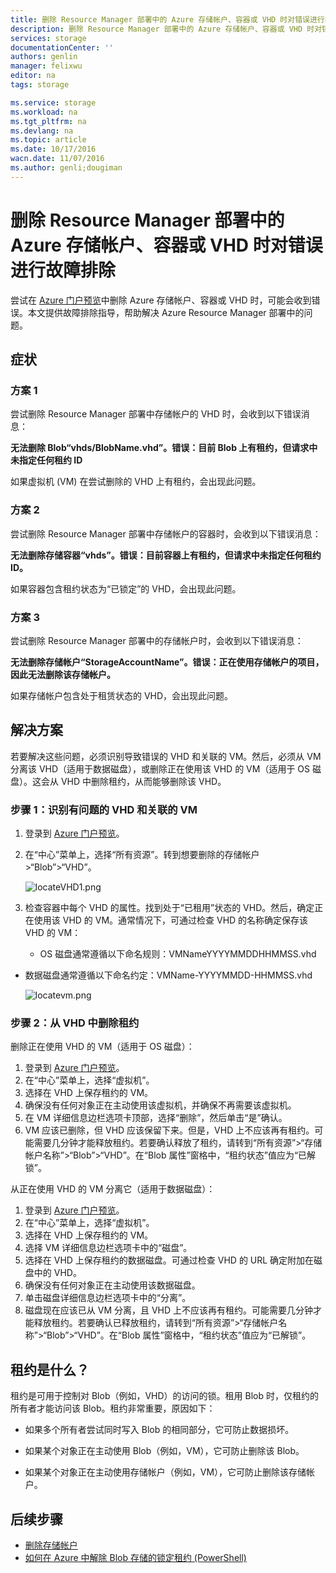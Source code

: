 ```yaml
---
title: 删除 Resource Manager 部署中的 Azure 存储帐户、容器或 VHD 时对错误进行故障排除 | Azure
description: 删除 Resource Manager 部署中的 Azure 存储帐户、容器或 VHD 时对错误进行故障排除
services: storage
documentationCenter: ''
authors: genlin
manager: felixwu
editor: na
tags: storage

ms.service: storage
ms.workload: na
ms.tgt_pltfrm: na
ms.devlang: na
ms.topic: article
ms.date: 10/17/2016
wacn.date: 11/07/2016
ms.author: genli;dougiman
---
```


# 删除 Resource Manager 部署中的 Azure 存储帐户、容器或 VHD 时对错误进行故障排除

尝试在 [Azure 门户预览](https://portal.azure.cn)中删除 Azure 存储帐户、容器或 VHD 时，可能会收到错误。本文提供故障排除指导，帮助解决 Azure Resource Manager 部署中的问题。

## 症状

### 方案 1

尝试删除 Resource Manager 部署中存储帐户的 VHD 时，会收到以下错误消息：

**无法删除 Blob“vhds/BlobName.vhd”。错误：目前 Blob 上有租约，但请求中未指定任何租约 ID**

如果虚拟机 (VM) 在尝试删除的 VHD 上有租约，会出现此问题。

### 方案 2

尝试删除 Resource Manager 部署中存储帐户的容器时，会收到以下错误消息：

**无法删除存储容器“vhds”。错误：目前容器上有租约，但请求中未指定任何租约 ID。**

如果容器包含租约状态为“已锁定”的 VHD，会出现此问题。

### 方案 3

尝试删除 Resource Manager 部署中的存储帐户时，会收到以下错误消息：

**无法删除存储帐户“StorageAccountName”。错误：正在使用存储帐户的项目，因此无法删除该存储帐户。**

如果存储帐户包含处于租赁状态的 VHD，会出现此问题。

## 解决方案

若要解决这些问题，必须识别导致错误的 VHD 和关联的 VM。然后，必须从 VM 分离该 VHD（适用于数据磁盘），或删除正在使用该 VHD 的 VM（适用于 OS 磁盘）。这会从 VHD 中删除租约，从而能够删除该 VHD。

### 步骤 1：识别有问题的 VHD 和关联的 VM

1. 登录到 [Azure 门户预览](https://portal.azure.cn)。
2. 在“中心”菜单上，选择“所有资源”。转到想要删除的存储帐户 >“Blob”>“VHD”。

    ![locateVHD1.png](./media/storage-resource-manager-cannot-delete-storage-account-container-vhd/opencontainer.png)  

3. 检查容器中每个 VHD 的属性。找到处于“已租用”状态的 VHD。然后，确定正在使用该 VHD 的 VM。通常情况下，可通过检查 VHD 的名称确定保存该 VHD 的 VM：

    - OS 磁盘通常遵循以下命名规则：VMNameYYYYMMDDHHMMSS.vhd

  - 数据磁盘通常遵循以下命名约定：VMName-YYYYMMDD-HHMMSS.vhd

    ![locatevm.png](./media/storage-resource-manager-cannot-delete-storage-account-container-vhd/locatevm.png)  

### 步骤 2：从 VHD 中删除租约

删除正在使用 VHD 的 VM（适用于 OS 磁盘）：

1. 登录到 [Azure 门户预览](https://portal.azure.cn)。
2. 在“中心”菜单上，选择“虚拟机”。
3. 选择在 VHD 上保存租约的 VM。
4. 确保没有任何对象正在主动使用该虚拟机，并确保不再需要该虚拟机。
5. 在 VM 详细信息边栏选项卡顶部，选择“删除”，然后单击“是”确认。
6. VM 应该已删除，但 VHD 应该保留下来。但是，VHD 上不应该再有租约。可能需要几分钟才能释放租约。若要确认释放了租约，请转到“所有资源”>“存储帐户名称”>“Blob”>“VHD”。在“Blob 属性”窗格中，“租约状态”值应为“已解锁”。

从正在使用 VHD 的 VM 分离它（适用于数据磁盘）：

1. 登录到 [Azure 门户预览](https://portal.azure.cn)。
2. 在“中心”菜单上，选择“虚拟机”。
3. 选择在 VHD 上保存租约的 VM。
4. 选择 VM 详细信息边栏选项卡中的“磁盘”。
5. 选择在 VHD 上保存租约的数据磁盘。可通过检查 VHD 的 URL 确定附加在磁盘中的 VHD。
6. 确保没有任何对象正在主动使用该数据磁盘。
7. 单击磁盘详细信息边栏选项卡中的“分离”。
8. 磁盘现在应该已从 VM 分离，且 VHD 上不应该再有租约。可能需要几分钟才能释放租约。若要确认已释放租约，请转到“所有资源”>“存储帐户名称”>“Blob”>“VHD”。在“Blob 属性”窗格中，“租约状态”值应为“已解锁”。

## 租约是什么？

租约是可用于控制对 Blob（例如，VHD）的访问的锁。租用 Blob 时，仅租约的所有者才能访问该 Blob。租约非常重要，原因如下：

- 如果多个所有者尝试同时写入 Blob 的相同部分，它可防止数据损坏。

- 如果某个对象正在主动使用 Blob（例如，VM），它可防止删除该 Blob。

- 如果某个对象正在主动使用存储帐户（例如，VM），它可防止删除该存储帐户。

## 后续步骤

- [删除存储帐户](./storage-create-storage-account.md#delete-a-storage-account)
- [如何在 Azure 中解除 Blob 存储的锁定租约 (PowerShell)](https://gallery.technet.microsoft.com/scriptcenter/How-to-break-the-locked-c2cd6492)

<!---HONumber=Mooncake_1031_2016-->